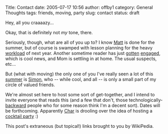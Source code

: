 Title: Contact
date: 2005-07-17 10:56
author: offby1
category: General Thoughts
tags: friends, moving, party
slug: contact
status: draft

Hey, all you craaaazy\...

Okay, that is definitely not _my_ tone, there.

Seriously, though, what are all of you up to? I know [Matt](<http://www.offlineblog.com/mildillson>) is done for the summer, but of course is swamped with lesson planning for the heavy [workload](<http://en.wikipedia.org/wiki/Workload>) of next year. Another sometime reader has just [gotten](<http://www.asylus.com/2005/07/engaged.html>) [engaged](<http://en.wikipedia.org/wiki/Engagement>), which is cool news, and Mom is settling in at home. The usual suspects, etc\...

But (what with moving) the only one of you I've really seen a lot of this [summer]([http://en.wikipedia.org/wiki/Axial_tilt](http://en.wikipedia.org/wiki/Axial_tilt)) is [Simon](<http://vernondalhart.livejournal.com/>), who \-- while cool, and all \-- is only a small part of my circle of valued friends.

We're almost set here to host some sort of get-together, and I intend to invite everyone that reads this (and a few that don't, those technologically-[backward](<http://en.wikipedia.org/wiki/Luddite> "Those wacky loom-wreckers!") people who for some reason think I'm a decent sort). Dates will be forthcoming. Apparently [Char](<http://xraystar.livejournal.com>) is drooling over the idea of hosting a [cocktail party]([http://en.wikipedia.org/wiki/Cocktail_party](http://en.wikipedia.org/wiki/Cocktail_party)) :)

This post's extraneous (but topical!) links brought to you by WikiPedia.
